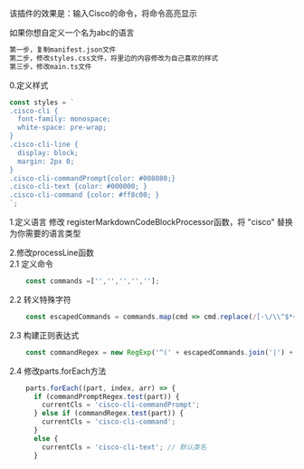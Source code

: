 该插件的效果是：输入Cisco的命令，将命令高亮显示


如果你想自定义一个名为abc的语言
```txt
第一步，复制manifest.json文件
第二步，修改styles.css文件，将里边的内容修改为自己喜欢的样式
第三步，修改main.ts文件
```


0.定义样式
```ts
const styles = `
.cisco-cli {
  font-family: monospace;
  white-space: pre-wrap;
}
.cisco-cli-line {
  display: block;
  margin: 2px 0;
}
.cisco-cli-commandPrompt{color: #008080;}
.cisco-cli-text {color: #000000; }
.cisco-cli-command {color: #ff8c00; }
`;
```

1.定义语言
修改 registerMarkdownCodeBlockProcessor函数，将 "cisco" 替换为你需要的语言类型

2.修改processLine函数    
2.1 定义命令
```ts
    const commands =['','','','',''];
```
2.2 转义特殊字符
```ts
    const escapedCommands = commands.map(cmd => cmd.replace(/[-\/\\^$*+?.()|[\]{}]/g, '\\$&'));
```
2.3 构建正则表达式
```ts    
    const commandRegex = new RegExp('^(' + escapedCommands.join('|') + ')\\b', 'i');
```
2.4 修改parts.forEach方法
```ts   
    parts.forEach((part, index, arr) => {
      if (commandPromptRegex.test(part)) {
        currentCls = 'cisco-cli-commandPrompt';
      } else if (commandRegex.test(part)) {
        currentCls = 'cisco-cli-command';
      }
      else {
        currentCls = 'cisco-cli-text'; // 默认类名
      }
```


